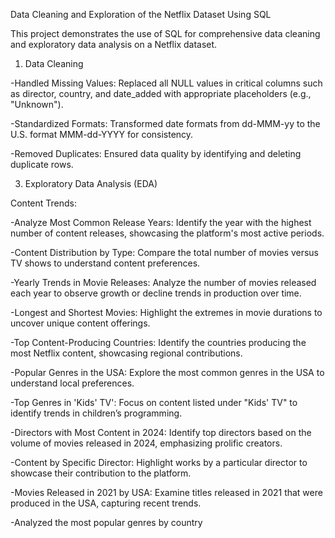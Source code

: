 Data Cleaning and Exploration of the Netflix Dataset Using SQL

This project demonstrates the use of SQL for comprehensive data cleaning and exploratory data analysis on a Netflix dataset.

1. Data Cleaning
   
-Handled Missing Values: Replaced all NULL values in critical columns such as director, country, and date_added with appropriate placeholders (e.g., "Unknown").

-Standardized Formats: Transformed date formats from dd-MMM-yy to the U.S. format MMM-dd-YYYY for consistency.

-Removed Duplicates: Ensured data quality by identifying and deleting duplicate rows.

3. Exploratory Data Analysis (EDA)
   
Content Trends:

-Analyze Most Common Release Years: Identify the year with the highest number of content releases, showcasing the platform's most active periods.

-Content Distribution by Type: Compare the total number of movies versus TV shows to understand content preferences.

-Yearly Trends in Movie Releases: Analyze the number of movies released each year to observe growth or decline trends in production over time.

-Longest and Shortest Movies: Highlight the extremes in movie durations to uncover unique content offerings.

-Top Content-Producing Countries: Identify the countries producing the most Netflix content, showcasing regional contributions.

-Popular Genres in the USA: Explore the most common genres in the USA to understand local preferences.

-Top Genres in 'Kids' TV': Focus on content listed under "Kids' TV" to identify trends in children’s programming.

-Directors with Most Content in 2024: Identify top directors based on the volume of movies released in 2024, emphasizing prolific creators.

-Content by Specific Director: Highlight works by a particular director to showcase their contribution to the platform.

-Movies Released in 2021 by USA: Examine titles released in 2021 that were produced in the USA, capturing recent trends.

-Analyzed the most popular genres by country
